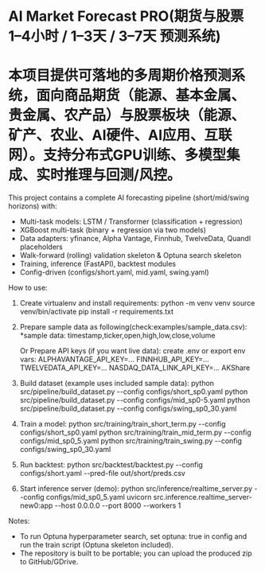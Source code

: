 AI Market Forecast PRO(期货与股票 1–4小时 / 1–3天 / 3–7天 预测系统)
=====================
本项目提供**可落地**的多周期价格预测系统，面向**商品期货（能源、基本金属、贵金属、农产品）**与**股票板块（能源、矿产、农业、AI硬件、AI应用、互联网）**。支持**分布式GPU训练**、**多模型集成**、**实时推理**与**回测/风控**。
======================

This project contains a complete AI forecasting pipeline (short/mid/swing horizons) with:
- Multi-task models: LSTM / Transformer (classification + regression)
- XGBoost multi-task (binary + regression via two models)
- Data adapters: yfinance, Alpha Vantage, Finnhub, TwelveData, Quandl placeholders
- Walk-forward (rolling) validation skeleton & Optuna search skeleton
- Training, inference (FastAPI), backtest modules
- Config-driven (configs/short.yaml, mid.yaml, swing.yaml)

How to use:
1) Create virtualenv and install requirements:
   python -m venv venv
   source venv/bin/activate
   pip install -r requirements.txt

2) Prepare sample data as following(check:examples/sample_data.csv):
      *sample data: timestamp,ticker,open,high,low,close,volume

   Or Prepare API keys (if you want live data): create .env or export env vars:
   ALPHAVANTAGE_API_KEY=...
   FINNHUB_API_KEY=...
   TWELVEDATA_API_KEY=...
   NASDAQ_DATA_LINK_API_KEY=...
   AKShare

3) Build dataset (example uses included sample data):
   python src/pipeline/build_dataset.py --config configs/short_sp0.yaml
   python src/pipeline/build_dataset.py --config configs/mid_sp0-5.yaml
   python src/pipeline/build_dataset.py --config configs/swing_sp0_30.yaml

4) Train a model:
   python src/training/train_short_term.py --config configs/short_sp0.yaml
   python src/training/train_mid_term.py   --config configs/mid_sp0_5.yaml
   python src/training/train_swing.py      --config configs/swing_sp0_30.yaml

5) Run backtest:
   python src/backtest/backtest.py --config configs/short.yaml --pred-file out/short/preds.csv

6) Start inference server (demo):
   python src/inference/realtime_server.py --config configs/mid_sp0_5.yaml
   uvicorn src.inference.realtime_server-new0:app --host 0.0.0.0 --port 8000 --workers 1

Notes:
- To run Optuna hyperparameter search, set optuna: true in config and run the train script (Optuna skeleton included).
- The repository is built to be portable; you can upload the produced zip to GitHub/GDrive.


